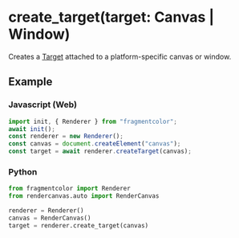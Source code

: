 # create_target(target: Canvas | Window)

Creates a [Target](https://fragmentcolor.org/api/core/target) attached to a platform-specific canvas or window.

## Example

### Javascript (Web)

```js
import init, { Renderer } from "fragmentcolor";
await init();
const renderer = new Renderer();
const canvas = document.createElement("canvas");
const target = await renderer.createTarget(canvas);
```

### Python

```python
from fragmentcolor import Renderer
from rendercanvas.auto import RenderCanvas

renderer = Renderer()
canvas = RenderCanvas()
target = renderer.create_target(canvas)
```
